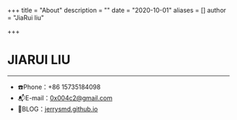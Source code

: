 +++
title = "About"
description = ""
date = "2020-10-01"
aliases = []
author = "JiaRui liu"

+++
# JIARUI LIU
---
+ ☎️Phone：+86 15735184098
+ 📬E-mail：0x004c2@gmail.com
+ 📖BLOG：[jerrysmd.github.io](https://jerrysmd.github.io/categories/technology/)

